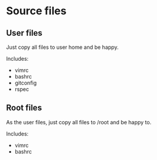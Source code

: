 # Source files

## User files

Just copy all files to user home and be happy.

Includes:
* vimrc
* bashrc
* gitconfig
* rspec

## Root files

As the user files, just copy all files to /root and be happy to.

Includes:
* vimrc
* bashrc

